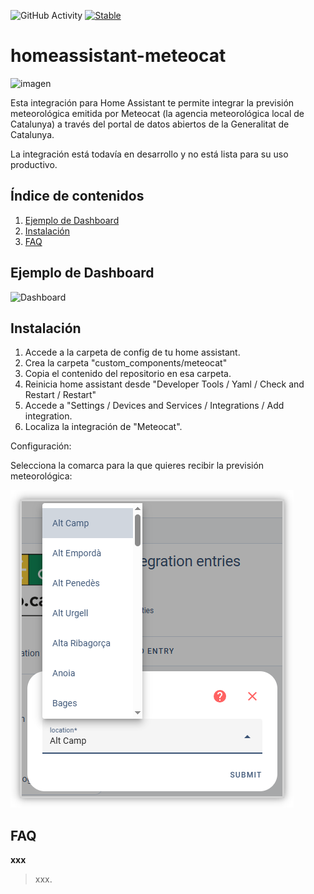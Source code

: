 ![GitHub Activity](https://img.shields.io/github/commit-activity/y/fxreina/homeassistant-meteocat.svg?label=commits)
[![Stable](https://img.shields.io/github/v/release/fxreina/homeassistant-meteocat.svg)](https://github.com/fxreina/homeassistant-meteocat/releases/latest)

# homeassistant-meteocat
![imagen](https://brands.home-assistant.io/meteocat/logo.png)

Esta integración para Home Assistant te permite integrar la previsión meteorológica emitida por Meteocat (la agencia meteorológica local de Catalunya) a través del portal de datos abiertos de la Generalitat de Catalunya.

La integración está todavía en desarrollo y no está lista para su uso productivo.

## Índice de contenidos

1. [Ejemplo de Dashboard](#Ejemplo-de-Dashboard)<br>
2. [Instalación](#Instalación)<br>
3. [FAQ](#FAQ)

## Ejemplo de Dashboard

![Dashboard](assets/dashboard.png)

## Instalación

1. Accede a la carpeta de config de tu home assistant.
2. Crea la carpeta "custom_components/meteocat"
3. Copia el contenido del repositorio en esa carpeta.
4. Reinicia home assistant desde "Developer Tools / Yaml / Check and Restart / Restart"
5. Accede a "Settings / Devices and Services / Integrations / Add integration.
6. Localiza la integración de "Meteocat".

Configuración:

Selecciona la comarca para la que quieres recibir la previsión meteorológica:

![imagen](assets/select_region.png)

## FAQ

**xxx**

> xxx.
